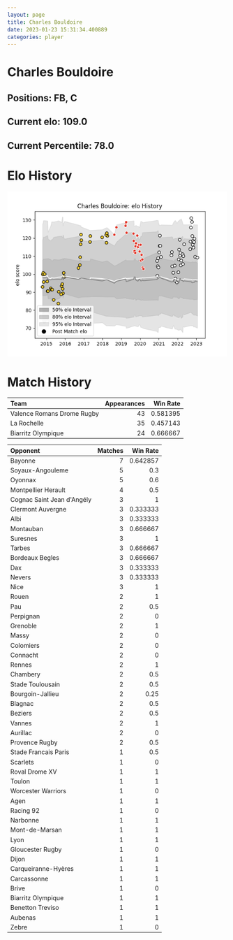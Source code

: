 ```yaml
---  
layout: page  
title: Charles Bouldoire  
date: 2023-01-23 15:31:34.400889  
categories: player  
---
```

# Charles Bouldoire

## Positions: FB, C

## Current elo: 109.0

## Current Percentile: 78.0

# Elo History


![elo history](history_CharlesBouldoire.png)
# Match History


| Team                       |   Appearances |   Win Rate |
|:---------------------------|--------------:|-----------:|
| Valence Romans Drome Rugby |            43 |   0.581395 |
| La Rochelle                |            35 |   0.457143 |
| Biarritz Olympique         |            24 |   0.666667 |

| Opponent                   |   Matches |   Win Rate |
|:---------------------------|----------:|-----------:|
| Bayonne                    |         7 |   0.642857 |
| Soyaux-Angouleme           |         5 |   0.3      |
| Oyonnax                    |         5 |   0.6      |
| Montpellier Herault        |         4 |   0.5      |
| Cognac Saint Jean d'Angély |         3 |   1        |
| Clermont Auvergne          |         3 |   0.333333 |
| Albi                       |         3 |   0.333333 |
| Montauban                  |         3 |   0.666667 |
| Suresnes                   |         3 |   1        |
| Tarbes                     |         3 |   0.666667 |
| Bordeaux Begles            |         3 |   0.666667 |
| Dax                        |         3 |   0.333333 |
| Nevers                     |         3 |   0.333333 |
| Nice                       |         3 |   1        |
| Rouen                      |         2 |   1        |
| Pau                        |         2 |   0.5      |
| Perpignan                  |         2 |   0        |
| Grenoble                   |         2 |   1        |
| Massy                      |         2 |   0        |
| Colomiers                  |         2 |   0        |
| Connacht                   |         2 |   0        |
| Rennes                     |         2 |   1        |
| Chambery                   |         2 |   0.5      |
| Stade Toulousain           |         2 |   0.5      |
| Bourgoin-Jallieu           |         2 |   0.25     |
| Blagnac                    |         2 |   0.5      |
| Beziers                    |         2 |   0.5      |
| Vannes                     |         2 |   1        |
| Aurillac                   |         2 |   0        |
| Provence Rugby             |         2 |   0.5      |
| Stade Francais Paris       |         1 |   0.5      |
| Scarlets                   |         1 |   0        |
| Roval Drome XV             |         1 |   1        |
| Toulon                     |         1 |   1        |
| Worcester Warriors         |         1 |   0        |
| Agen                       |         1 |   1        |
| Racing 92                  |         1 |   0        |
| Narbonne                   |         1 |   1        |
| Mont-de-Marsan             |         1 |   1        |
| Lyon                       |         1 |   1        |
| Gloucester Rugby           |         1 |   0        |
| Dijon                      |         1 |   1        |
| Carqueiranne-Hyères        |         1 |   1        |
| Carcassonne                |         1 |   1        |
| Brive                      |         1 |   0        |
| Biarritz Olympique         |         1 |   1        |
| Benetton Treviso           |         1 |   1        |
| Aubenas                    |         1 |   1        |
| Zebre                      |         1 |   0        |